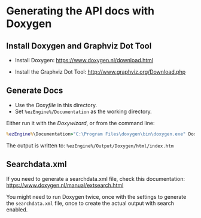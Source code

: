 # Generating the API docs with Doxygen

## Install Doxygen and Graphviz Dot Tool

* Install Doxygen: <https://www.doxygen.nl/download.html>

* Install the Graphviz Dot Tool: <http://www.graphviz.org/Download.php>

## Generate Docs

* Use the *Doxyfile* in this directory.
* Set `%ezEngine%/Documentation` as the working directory.

Either run it with the *Doxywizard*, or from the command line:

```cmd
%ezEngine%\Documentation>"C:\Program Files\doxygen\bin\doxygen.exe" Doxyfile
```

The output is written to: `%ezEngine%/Output/Doxygen/html/index.htm`

## Searchdata.xml

If you need to generate a searchdata.xml file, check this documentation:
<https://www.doxygen.nl/manual/extsearch.html>

You might need to run Doxygen twice, once with the settings to generate the `searchdata.xml` file, once to create the actual output with search enabled.


